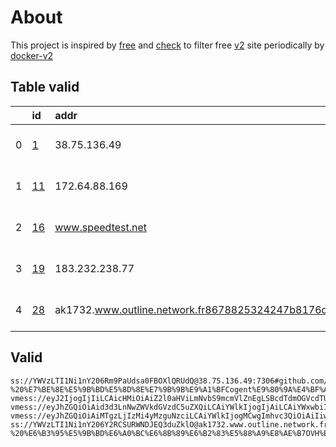 
# About

This project is inspired by [free](https://github.com/freefq/free) and [check](https://github.com/yeahwu/check) to filter free [v2](https://github.com/v2fly/v2ray-core) site periodically by [docker-v2](https://hub.docker.com/r/v2ray/official)

    

## Table valid
|    | id                   | addr                                                                                            | cn   | cc   | isp   | ip                   | chatgpt          |
|---:|:---------------------|:------------------------------------------------------------------------------------------------|:-----|:-----|:------|:---------------------|:-----------------|
|  0 | [1](config/1.json)   | 38.75.136.49                                                                                    |      |      |       | 38.75.136.49         | Yes (Region: US) |
|  1 | [11](config/11.json) | 172.64.88.169                                                                                   |      |      |       | 163.5.143.161        | Yes (Region: FR) |
|  2 | [16](config/16.json) | www.speedtest.net                                                                               |      |      |       | 2a01:4f8:c17:b589::1 | Yes (Region: DE) |
|  3 | [19](config/19.json) | 183.232.238.77                                                                                  |      |      |       | 104.251.224.35       | Yes (Region: US) |
|  4 | [28](config/28.json) | ak1732.www.outline.network.fr8678825324247b8176d59f83c30bd94d23d2e3ac5cd4a743bkwqeikvdyufr.cyou |      |      |       | 54.36.174.181        | Yes (Region: FR) |

## Valid
```
ss://YWVzLTI1Ni1nY206Rm9PaUdsa0FBOXlQRUdQ@38.75.136.49:7306#github.com/freefq%20-%20%E7%BE%8E%E5%9B%BD%E5%8D%8E%E7%9B%9B%E9%A1%BFCogent%E9%80%9A%E4%BF%A1%E5%85%AC%E5%8F%B8%201
vmess://eyJ2IjogIjIiLCAicHMiOiAiZ2l0aHViLmNvbS9mcmVlZnEgLSBcdTdmOGVcdTU2ZmRDbG91ZEZsYXJlXHU4MjgyXHU3MGI5IDExIiwgImFkZCI6ICIxNzIuNjQuODguMTY5IiwgInBvcnQiOiAiODAiLCAiaWQiOiAiZmZiZmMxOWEtNjQ5NS00ZDE0LWM5NWMtMDZhMDlkMDEzMzA5IiwgImFpZCI6ICIwIiwgInNjeSI6ICJhdXRvIiwgIm5ldCI6ICJ3cyIsICJ0eXBlIjogIm5vbmUiLCAiaG9zdCI6ICJ0Z2RuczY4Ljk2NjkubGluayIsICJwYXRoIjogIi9mZmJmYzE5YS02NDk1LTRkMTQtYzk1Yy0wNmEwOWQwMTMzMDkiLCAidGxzIjogIiIsICJzbmkiOiAiIiwgImFscG4iOiAiIiwgImZwIjogIiJ9
vmess://eyJhZGQiOiAid3d3LnNwZWVkdGVzdC5uZXQiLCAiYWlkIjogIjAiLCAiYWxwbiI6ICIiLCAiZnAiOiAiIiwgImhvc3QiOiAiZ3ItY2wud2hhbGVwcm9qZWN0LnRlY2giLCAiaWQiOiAiZGZjZGQ2MTgtY2M5Ny00NjU0LWJiYWQtMjEyMDUwYTkxNmU3IiwgIm5ldCI6ICJ3cyIsICJwYXRoIjogIi8iLCAicG9ydCI6ICI4MDgwIiwgInBzIjogImdpdGh1Yi5jb20vZnJlZWZxIC0gXHU3ZjhlXHU1NmZkQ2xvdWRGbGFyZVx1NTE2Y1x1NTNmOENETlx1ODI4Mlx1NzBiOSAxNiIsICJzY3kiOiAiYXV0byIsICJzbmkiOiAiIiwgInRscyI6ICIiLCAidHlwZSI6ICIiLCAidiI6ICIyIn0=
vmess://eyJhZGQiOiAiMTgzLjIzMi4yMzguNzciLCAiYWlkIjogMCwgImhvc3QiOiAiIiwgImlkIjogImFiNTM3MTk1LWI3NGMtM2RmNS1hM2ExLWQ1MDQzNDVlODBiYiIsICJuZXQiOiAidGNwIiwgInBhdGgiOiAiIiwgInBvcnQiOiAzNTA0LCAicHMiOiAiZ2l0aHViLmNvbS9mcmVlZnEgLSBcdTVlN2ZcdTRlMWNcdTc3MDFcdTRlMWNcdTgzOWVcdTVlMDJcdTc5ZmJcdTUyYTggMTkiLCAidGxzIjogIiIsICJ0eXBlIjogImF1dG8iLCAic2VjdXJpdHkiOiAiYXV0byIsICJza2lwLWNlcnQtdmVyaWZ5IjogdHJ1ZSwgInNuaSI6ICIifQ==
ss://YWVzLTI1Ni1nY206Y2RCSURWNDJEQ3duZklO@ak1732.www.outline.network.fr8678825324247b8176d59f83c30bd94d23d2e3ac5cd4a743bkwqeikvdyufr.cyou:8119#github.com/freefq%20-%20%E6%B3%95%E5%9B%BD%E6%A0%BC%E6%8B%89%E6%B2%83%E5%88%A9%E8%AE%B7OVH%E6%95%B0%E6%8D%AE%E4%B8%AD%E5%BF%83%2028
```

